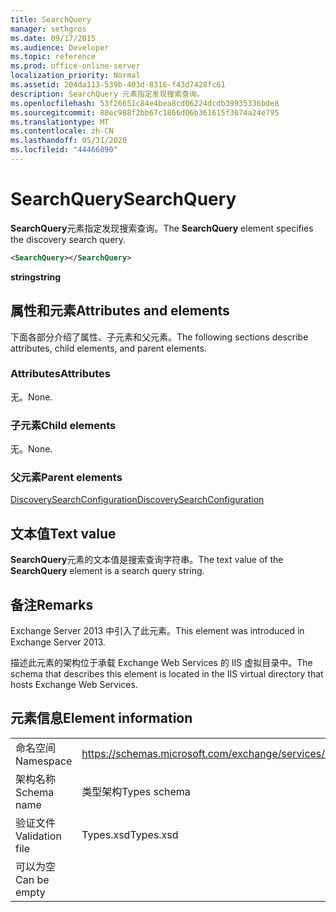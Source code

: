 ```yaml
---
title: SearchQuery
manager: sethgros
ms.date: 09/17/2015
ms.audience: Developer
ms.topic: reference
ms.prod: office-online-server
localization_priority: Normal
ms.assetid: 204da113-539b-403d-8316-f43d7428fc61
description: SearchQuery 元素指定发现搜索查询。
ms.openlocfilehash: 53f26651c84e4bea8cd06224dcdb39935336bde8
ms.sourcegitcommit: 88ec988f2bb67c1866d06b361615f3674a24e795
ms.translationtype: MT
ms.contentlocale: zh-CN
ms.lasthandoff: 05/31/2020
ms.locfileid: "44466890"
---
```

# <a name="searchquery"></a><span data-ttu-id="04b50-103">SearchQuery</span><span class="sxs-lookup"><span data-stu-id="04b50-103">SearchQuery</span></span>

<span data-ttu-id="04b50-104">**SearchQuery**元素指定发现搜索查询。</span><span class="sxs-lookup"><span data-stu-id="04b50-104">The **SearchQuery** element specifies the discovery search query.</span></span> 
  
```XML
<SearchQuery></SearchQuery>
```

 <span data-ttu-id="04b50-105">**string**</span><span class="sxs-lookup"><span data-stu-id="04b50-105">**string**</span></span>
## <a name="attributes-and-elements"></a><span data-ttu-id="04b50-106">属性和元素</span><span class="sxs-lookup"><span data-stu-id="04b50-106">Attributes and elements</span></span>

<span data-ttu-id="04b50-107">下面各部分介绍了属性、子元素和父元素。</span><span class="sxs-lookup"><span data-stu-id="04b50-107">The following sections describe attributes, child elements, and parent elements.</span></span>
  
### <a name="attributes"></a><span data-ttu-id="04b50-108">Attributes</span><span class="sxs-lookup"><span data-stu-id="04b50-108">Attributes</span></span>

<span data-ttu-id="04b50-109">无。</span><span class="sxs-lookup"><span data-stu-id="04b50-109">None.</span></span>
  
### <a name="child-elements"></a><span data-ttu-id="04b50-110">子元素</span><span class="sxs-lookup"><span data-stu-id="04b50-110">Child elements</span></span>

<span data-ttu-id="04b50-111">无。</span><span class="sxs-lookup"><span data-stu-id="04b50-111">None.</span></span>
  
### <a name="parent-elements"></a><span data-ttu-id="04b50-112">父元素</span><span class="sxs-lookup"><span data-stu-id="04b50-112">Parent elements</span></span>

[<span data-ttu-id="04b50-113">DiscoverySearchConfiguration</span><span class="sxs-lookup"><span data-stu-id="04b50-113">DiscoverySearchConfiguration</span></span>](discoverysearchconfiguration.md)
  
## <a name="text-value"></a><span data-ttu-id="04b50-114">文本值</span><span class="sxs-lookup"><span data-stu-id="04b50-114">Text value</span></span>

<span data-ttu-id="04b50-115">**SearchQuery**元素的文本值是搜索查询字符串。</span><span class="sxs-lookup"><span data-stu-id="04b50-115">The text value of the **SearchQuery** element is a search query string.</span></span> 
  
## <a name="remarks"></a><span data-ttu-id="04b50-116">备注</span><span class="sxs-lookup"><span data-stu-id="04b50-116">Remarks</span></span>

<span data-ttu-id="04b50-117">Exchange Server 2013 中引入了此元素。</span><span class="sxs-lookup"><span data-stu-id="04b50-117">This element was introduced in Exchange Server 2013.</span></span>
  
<span data-ttu-id="04b50-118">描述此元素的架构位于承载 Exchange Web Services 的 IIS 虚拟目录中。</span><span class="sxs-lookup"><span data-stu-id="04b50-118">The schema that describes this element is located in the IIS virtual directory that hosts Exchange Web Services.</span></span>
  
## <a name="element-information"></a><span data-ttu-id="04b50-119">元素信息</span><span class="sxs-lookup"><span data-stu-id="04b50-119">Element information</span></span>

|||
|:-----|:-----|
|<span data-ttu-id="04b50-120">命名空间</span><span class="sxs-lookup"><span data-stu-id="04b50-120">Namespace</span></span>  <br/> |https://schemas.microsoft.com/exchange/services/2006/types  <br/> |
|<span data-ttu-id="04b50-121">架构名称</span><span class="sxs-lookup"><span data-stu-id="04b50-121">Schema name</span></span>  <br/> |<span data-ttu-id="04b50-122">类型架构</span><span class="sxs-lookup"><span data-stu-id="04b50-122">Types schema</span></span>  <br/> |
|<span data-ttu-id="04b50-123">验证文件</span><span class="sxs-lookup"><span data-stu-id="04b50-123">Validation file</span></span>  <br/> |<span data-ttu-id="04b50-124">Types.xsd</span><span class="sxs-lookup"><span data-stu-id="04b50-124">Types.xsd</span></span>  <br/> |
|<span data-ttu-id="04b50-125">可以为空</span><span class="sxs-lookup"><span data-stu-id="04b50-125">Can be empty</span></span>  <br/> ||
   


